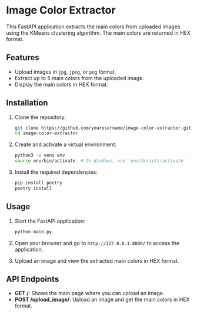 # Image Color Extractor

This FastAPI application extracts the main colors from uploaded images using the KMeans clustering algorithm. The main colors are returned in HEX format.

## Features

- Upload images in `jpg`, `jpeg`, or `png` format.
- Extract up to 5 main colors from the uploaded image.
- Display the main colors in HEX format.

## Installation

1. Clone the repository:

    ```sh
    git clone https://github.com/yourusername/image-color-extractor.git
    cd image-color-extractor
    ```

2. Create and activate a virtual environment:

    ```sh
    python3 -m venv env
    source env/bin/activate  # On Windows, use `env\Scripts\activate`
    ```

3. Install the required dependencies:

    ```sh
    pip install poetry
    poetry install
    ```

## Usage

1. Start the FastAPI application:

    ```sh
    python main.py
    ```

2. Open your browser and go to `http://127.0.0.1:8000/` to access the application.

3. Upload an image and view the extracted main colors in HEX format.

## API Endpoints

- **GET /**: Shows the main page where you can upload an image.
- **POST /upload_image/**: Upload an image and get the main colors in HEX format.

